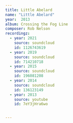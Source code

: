 ```yaml
---
title: Little Abelard
name: "Little Abelard"
year:  2013
album: Crossing the Fog Line
composer: Rob Nelson
recordingz:
  - year: 2021
    source: soundcloud
    id: 1126743619 
  - year: 2019
    source: soundcloud
    id: 714210718
  - year: 2015
    source: soundcloud
    id: 196081208
  - year: 2014
    source: soundcloud
    id: 136123149
  - year: 2013
    source: youtube
    id: 7eY3jHra6wo


---
```


